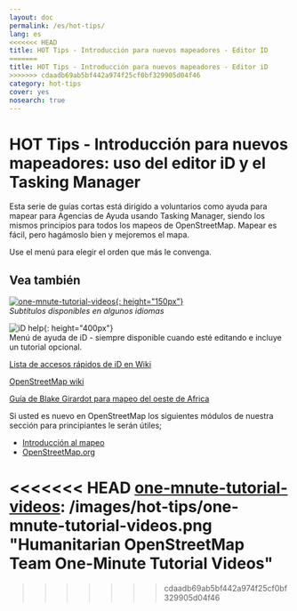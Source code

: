 ```yaml
---
layout: doc
permalink: /es/hot-tips/
lang: es
<<<<<<< HEAD
title: HOT Tips - Introducción para nuevos mapeadores - Editor ID
=======
title: HOT Tips - Introducción para nuevos mapeadores - Editor iD
>>>>>>> cdaadb69ab5bf442a974f25cf0bf329905d04f46
category: hot-tips
cover: yes
nosearch: true
---
```


HOT Tips - Introducción para nuevos mapeadores: uso del editor iD y el Tasking Manager
================

Esta serie de guías cortas está dirigido a voluntarios como ayuda para mapear para Agencias de Ayuda usando Tasking Manager, siendo los mismos principios para todos los mapeos de OpenStreetMap. Mapear es fácil, pero hagámoslo bien y mejoremos el mapa. 

Use el menú para elegir el orden que más le convenga.  

Vea también  
---------

[![one-mnute-tutorial-videos]{: height="150px"}](https://www.youtube.com/playlist?list=PLb9506_-6FMHZ3nwn9heri3xjQKrSq1hN "Humanitarian OpenStreetMap Team - One minute Tutorial Videos")  
*Subtítulos disponibles en algunos idiomas*  

![iD help]{: height="400px"}  
Menú de ayuda de iD - siempre disponible cuando esté editando e incluye un tutorial opcional.    
  
[Lista de accesos rápidos de iD en Wiki](https://wiki.openstreetmap.org/wiki/ID/Shortcuts)  

[OpenStreetMap wiki](https://wiki.openstreetmap.org/wiki/Main_Page)  

[Guía de Blake Girardot para mapeo del oeste de Africa](https://wiki.openstreetmap.org/wiki/User:Bgirardot/West_African_HOT_Mapping_Tips)  

Si usted es nuevo en OpenStreetMap los siguientes módulos de nuestra sección para principiantes le serán útiles;  

-  [Introducción al mapeo](/es/beginner/introduction/)  
-  [OpenStreetMap.org](/es/beginner/start-osm/)



[HOT logo with text]:/images/hot-tips/Hot_logo_with_text.svg
[iD help]:/images/hot-tips/iD-help.png "Menú de ayuda de iD - siempre disponible mientras esté editando e incluye un tutorial opcional."
<<<<<<< HEAD
[one-mnute-tutorial-videos]: /images/hot-tips/one-mnute-tutorial-videos.png "Humanitarian OpenStreetMap Team One-Minute Tutorial Videos"
=======
[one-mnute-tutorial-videos]: /images/hot-tips/one-mnute-tutorial-videos.png "Humanitarian OpenStreetMap Team One-Minute Tutorial Videos"
>>>>>>> cdaadb69ab5bf442a974f25cf0bf329905d04f46
